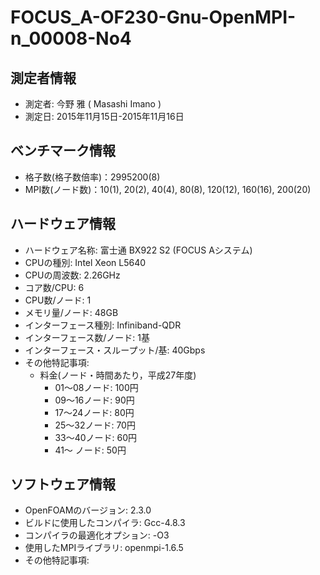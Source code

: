 # FOCUS_A-OF230-Gnu-OpenMPI-n_00008-No4

## 測定者情報

* 測定者: 今野 雅 ( Masashi Imano )
* 測定日: 2015年11月15日-2015年11月16日

## ベンチマーク情報

* 格子数(格子数倍率)：2995200(8)
* MPI数(ノード数)：10(1), 20(2), 40(4), 80(8), 120(12), 160(16), 200(20)

## ハードウェア情報

* ハードウェア名称: 富士通 BX922 S2 (FOCUS Aシステム)
* CPUの種別: Intel Xeon L5640
* CPUの周波数: 2.26GHz
* コア数/CPU: 6
* CPU数/ノード: 1
* メモリ量/ノード: 48GB
* インターフェース種別: Infiniband-QDR
* インターフェース数/ノード: 1基 
* インターフェース・スループット/基: 40Gbps
* その他特記事項:
  * 料金(ノード・時間あたり，平成27年度)
    * 01〜08ノード: 100円
    * 09〜16ノード:  90円
    * 17〜24ノード:  80円
    * 25〜32ノード:  70円
    * 33〜40ノード:  60円
    * 41〜  ノード:  50円

## ソフトウェア情報

* OpenFOAMのバージョン: 2.3.0
* ビルドに使用したコンパイラ: Gcc-4.8.3
* コンパイラの最適化オプション: -O3
* 使用したMPIライブラリ: openmpi-1.6.5
* その他特記事項:

